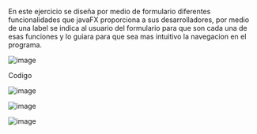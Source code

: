 En este ejercicio se diseña por medio de formulario diferentes funcionalidades que javaFX proporciona a sus desarrolladores, por medio de una label se indica al usuario del formulario para que son cada una de esas funciones y lo guiara para que sea mas intuitivo la navegacion
en el programa.


![image](https://github.com/Ragy04/FormularioFX/assets/164718921/6accd744-578d-49df-a209-b712cf08e550)


Codigo

![image](https://github.com/Ragy04/FormularioFX/assets/164718921/294fbb3e-49a9-4014-a520-97073aae6ebc)


![image](https://github.com/Ragy04/FormularioFX/assets/164718921/fa312fd3-7119-412b-8168-a8407889ab29)



![image](https://github.com/Ragy04/FormularioFX/assets/164718921/aaea4b6c-cb7d-442f-90d1-f10152f50943)


